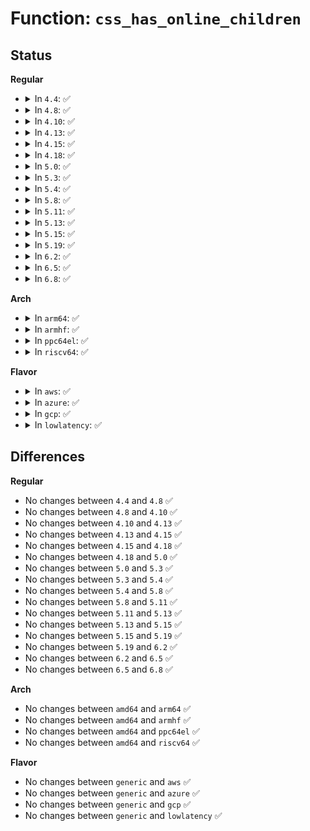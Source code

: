 # Function: <code>css_has_online_children</code>

## Status
<b>Regular</b>
<ul>
<li>
<details>
<summary>In <code>4.4</code>: ✅</summary>

```c
bool css_has_online_children(struct cgroup_subsys_state *css);
```

**Collision:** Unique Global

**Inline:** No

**Transformation:** False

**Instances:**

```
In kernel/cgroup.c (ffffffff81116690)
Location: kernel/cgroup.c:3959
Inline: False
Direct callers:
  - security/device_cgroup.c:devcgroup_access_write
  - security/device_cgroup.c:devcgroup_access_write
```
**Symbols:**

```
ffffffff81116690-ffffffff811166df: css_has_online_children (STB_GLOBAL)
```
</details>
</li>
<li>
<details>
<summary>In <code>4.8</code>: ✅</summary>

```c
bool css_has_online_children(struct cgroup_subsys_state *css);
```

**Collision:** Unique Global

**Inline:** No

**Transformation:** False

**Instances:**

```
In kernel/cgroup.c (ffffffff8111d930)
Location: kernel/cgroup.c:4148
Inline: False
Direct callers:
  - security/device_cgroup.c:devcgroup_access_write
  - security/device_cgroup.c:devcgroup_access_write
```
**Symbols:**

```
ffffffff8111d930-ffffffff8111d97f: css_has_online_children (STB_GLOBAL)
```
</details>
</li>
<li>
<details>
<summary>In <code>4.10</code>: ✅</summary>

```c
bool css_has_online_children(struct cgroup_subsys_state *css);
```

**Collision:** Unique Global

**Inline:** No

**Transformation:** False

**Instances:**

```
In kernel/cgroup.c (ffffffff81125c60)
Location: kernel/cgroup.c:4159
Inline: False
Direct callers:
  - security/device_cgroup.c:devcgroup_access_write
  - security/device_cgroup.c:devcgroup_access_write
```
**Symbols:**

```
ffffffff81125c60-ffffffff81125caf: css_has_online_children (STB_GLOBAL)
```
</details>
</li>
<li>
<details>
<summary>In <code>4.13</code>: ✅</summary>

```c
bool css_has_online_children(struct cgroup_subsys_state *css);
```

**Collision:** Unique Global

**Inline:** No

**Transformation:** False

**Instances:**

```
In kernel/cgroup/cgroup.c (ffffffff811279d0)
Location: kernel/cgroup/cgroup.c:3646
Inline: False
Direct callers:
  - kernel/cgroup/cgroup-v1.c:cgroup1_check_for_release
  - security/device_cgroup.c:devcgroup_access_write
  - security/device_cgroup.c:devcgroup_access_write
```
**Symbols:**

```
ffffffff811279d0-ffffffff81127a1f: css_has_online_children (STB_GLOBAL)
```
</details>
</li>
<li>
<details>
<summary>In <code>4.15</code>: ✅</summary>

```c
bool css_has_online_children(struct cgroup_subsys_state *css);
```

**Collision:** Unique Global

**Inline:** No

**Transformation:** False

**Instances:**

```
In kernel/cgroup/cgroup.c (ffffffff81133de0)
Location: kernel/cgroup/cgroup.c:4015
Inline: False
Direct callers:
  - kernel/cgroup/cgroup.c:cgroup_destroy_locked
  - kernel/cgroup/cgroup-v1.c:cgroup1_check_for_release
  - security/device_cgroup.c:devcgroup_access_write
  - security/device_cgroup.c:devcgroup_access_write
```
**Symbols:**

```
ffffffff81133de0-ffffffff81133e2f: css_has_online_children (STB_GLOBAL)
```
</details>
</li>
<li>
<details>
<summary>In <code>4.18</code>: ✅</summary>

```c
bool css_has_online_children(struct cgroup_subsys_state *css);
```

**Collision:** Unique Global

**Inline:** No

**Transformation:** False

**Instances:**

```
In kernel/cgroup/cgroup.c (ffffffff811424e0)
Location: kernel/cgroup/cgroup.c:4052
Inline: False
Direct callers:
  - kernel/cgroup/cgroup.c:cgroup_destroy_locked
  - kernel/cgroup/cgroup-v1.c:cgroup1_check_for_release
  - security/device_cgroup.c:devcgroup_access_write
  - security/device_cgroup.c:devcgroup_access_write
```
**Symbols:**

```
ffffffff811424e0-ffffffff8114252f: css_has_online_children (STB_GLOBAL)
```
</details>
</li>
<li>
<details>
<summary>In <code>5.0</code>: ✅</summary>

```c
bool css_has_online_children(struct cgroup_subsys_state *css);
```

**Collision:** Unique Global

**Inline:** No

**Transformation:** False

**Instances:**

```
In kernel/cgroup/cgroup.c (ffffffff8114df60)
Location: kernel/cgroup/cgroup.c:4116
Inline: False
Direct callers:
  - kernel/cgroup/cgroup.c:cgroup_destroy_locked
  - kernel/cgroup/cgroup-v1.c:cgroup1_check_for_release
  - security/device_cgroup.c:devcgroup_access_write
  - security/device_cgroup.c:devcgroup_access_write
```
**Symbols:**

```
ffffffff8114df60-ffffffff8114dfaf: css_has_online_children (STB_GLOBAL)
```
</details>
</li>
<li>
<details>
<summary>In <code>5.3</code>: ✅</summary>

```c
bool css_has_online_children(struct cgroup_subsys_state *css);
```

**Collision:** Unique Global

**Inline:** No

**Transformation:** False

**Instances:**

```
In kernel/cgroup/cgroup.c (ffffffff81159d00)
Location: kernel/cgroup/cgroup.c:4373
Inline: False
Direct callers:
  - kernel/cgroup/cgroup.c:cgroup_destroy_locked
  - kernel/cgroup/cgroup-v1.c:cgroup1_check_for_release
  - security/device_cgroup.c:devcgroup_access_write
  - security/device_cgroup.c:devcgroup_access_write
```
**Symbols:**

```
ffffffff81159d00-ffffffff81159d48: css_has_online_children (STB_GLOBAL)
```
</details>
</li>
<li>
<details>
<summary>In <code>5.4</code>: ✅</summary>

```c
bool css_has_online_children(struct cgroup_subsys_state *css);
```

**Collision:** Unique Global

**Inline:** No

**Transformation:** False

**Instances:**

```
In kernel/cgroup/cgroup.c (ffffffff81165990)
Location: kernel/cgroup/cgroup.c:4375
Inline: False
Direct callers:
  - kernel/cgroup/cgroup.c:cgroup_destroy_locked
  - kernel/cgroup/cgroup-v1.c:cgroup1_check_for_release
  - security/device_cgroup.c:devcgroup_access_write
  - security/device_cgroup.c:devcgroup_access_write
```
**Symbols:**

```
ffffffff81165990-ffffffff811659d8: css_has_online_children (STB_GLOBAL)
```
</details>
</li>
<li>
<details>
<summary>In <code>5.8</code>: ✅</summary>

```c
bool css_has_online_children(struct cgroup_subsys_state *css);
```

**Collision:** Unique Global

**Inline:** No

**Transformation:** False

**Instances:**

```
In kernel/cgroup/cgroup.c (ffffffff81176a90)
Location: kernel/cgroup/cgroup.c:4317
Inline: False
Direct callers:
  - kernel/cgroup/cgroup.c:cgroup_destroy_locked
  - kernel/cgroup/cgroup-v1.c:cgroup1_check_for_release
  - kernel/cgroup/cpuset.c:update_parent_subparts_cpumask
  - security/device_cgroup.c:devcgroup_update_access
  - security/device_cgroup.c:devcgroup_update_access
```
**Symbols:**

```
ffffffff81176a90-ffffffff81176b12: css_has_online_children (STB_GLOBAL)
```
</details>
</li>
<li>
<details>
<summary>In <code>5.11</code>: ✅</summary>

```c
bool css_has_online_children(struct cgroup_subsys_state *css);
```

**Collision:** Unique Global

**Inline:** No

**Transformation:** False

**Instances:**

```
In kernel/cgroup/cgroup.c (ffffffff81173790)
Location: kernel/cgroup/cgroup.c:4318
Inline: False
Direct callers:
  - kernel/cgroup/cgroup.c:cgroup_destroy_locked
  - kernel/cgroup/cgroup-v1.c:cgroup1_check_for_release
  - kernel/cgroup/cpuset.c:update_parent_subparts_cpumask
  - security/device_cgroup.c:devcgroup_update_access
  - security/device_cgroup.c:devcgroup_update_access
```
**Symbols:**

```
ffffffff81173790-ffffffff81173820: css_has_online_children (STB_GLOBAL)
```
</details>
</li>
<li>
<details>
<summary>In <code>5.13</code>: ✅</summary>

```c
bool css_has_online_children(struct cgroup_subsys_state *css);
```

**Collision:** Unique Global

**Inline:** No

**Transformation:** False

**Instances:**

```
In kernel/cgroup/cgroup.c (ffffffff81174360)
Location: kernel/cgroup/cgroup.c:4331
Inline: False
Direct callers:
  - kernel/cgroup/cgroup.c:cgroup_destroy_locked
  - kernel/cgroup/cgroup-v1.c:cgroup1_check_for_release
  - kernel/cgroup/cpuset.c:update_parent_subparts_cpumask
  - security/device_cgroup.c:devcgroup_update_access
  - security/device_cgroup.c:devcgroup_update_access
```
**Symbols:**

```
ffffffff81174360-ffffffff811743f0: css_has_online_children (STB_GLOBAL)
```
</details>
</li>
<li>
<details>
<summary>In <code>5.15</code>: ✅</summary>

```c
bool css_has_online_children(struct cgroup_subsys_state *css);
```

**Collision:** Unique Global

**Inline:** No

**Transformation:** False

**Instances:**

```
In kernel/cgroup/cgroup.c (ffffffff8119b3f0)
Location: kernel/cgroup/cgroup.c:4506
Inline: False
Direct callers:
  - kernel/cgroup/cgroup.c:cgroup_destroy_locked
  - kernel/cgroup/cgroup-v1.c:cgroup1_check_for_release
  - kernel/cgroup/cpuset.c:update_parent_subparts_cpumask
  - security/device_cgroup.c:devcgroup_update_access
  - security/device_cgroup.c:devcgroup_update_access
```
**Symbols:**

```
ffffffff8119b3f0-ffffffff8119b480: css_has_online_children (STB_GLOBAL)
```
</details>
</li>
<li>
<details>
<summary>In <code>5.19</code>: ✅</summary>

```c
bool css_has_online_children(struct cgroup_subsys_state *css);
```

**Collision:** Unique Global

**Inline:** No

**Transformation:** False

**Instances:**

```
In kernel/cgroup/cgroup.c (ffffffff811cb5e0)
Location: kernel/cgroup/cgroup.c:4517
Inline: False
Direct callers:
  - kernel/cgroup/cgroup.c:cgroup_destroy_locked
  - kernel/cgroup/cgroup-v1.c:cgroup1_check_for_release
  - kernel/cgroup/cpuset.c:update_parent_subparts_cpumask
  - security/device_cgroup.c:devcgroup_update_access
  - security/device_cgroup.c:devcgroup_update_access
```
**Symbols:**

```
ffffffff811cb5e0-ffffffff811cb68f: css_has_online_children (STB_GLOBAL)
```
</details>
</li>
<li>
<details>
<summary>In <code>6.2</code>: ✅</summary>

```c
bool css_has_online_children(struct cgroup_subsys_state *css);
```

**Collision:** Unique Global

**Inline:** No

**Transformation:** False

**Instances:**

```
In kernel/cgroup/cgroup.c (ffffffff8120ea50)
Location: kernel/cgroup/cgroup.c:4714
Inline: False
Direct callers:
  - kernel/cgroup/cgroup.c:cgroup_destroy_locked
  - kernel/cgroup/cgroup-v1.c:cgroup1_check_for_release
  - security/device_cgroup.c:devcgroup_update_access
  - security/device_cgroup.c:devcgroup_update_access
```
**Symbols:**

```
ffffffff8120ea50-ffffffff8120eaff: css_has_online_children (STB_GLOBAL)
```
</details>
</li>
<li>
<details>
<summary>In <code>6.5</code>: ✅</summary>

```c
bool css_has_online_children(struct cgroup_subsys_state *css);
```

**Collision:** Unique Global

**Inline:** No

**Transformation:** False

**Instances:**

```
In kernel/cgroup/cgroup.c (ffffffff81224450)
Location: kernel/cgroup/cgroup.c:4691
Inline: False
Direct callers:
  - kernel/cgroup/cgroup.c:cgroup_destroy_locked
  - kernel/cgroup/cgroup-v1.c:cgroup1_check_for_release
  - security/device_cgroup.c:devcgroup_update_access
  - security/device_cgroup.c:devcgroup_update_access
```
**Symbols:**

```
ffffffff81224450-ffffffff81224506: css_has_online_children (STB_GLOBAL)
```
</details>
</li>
<li>
<details>
<summary>In <code>6.8</code>: ✅</summary>

```c
bool css_has_online_children(struct cgroup_subsys_state *css);
```

**Collision:** Unique Global

**Inline:** No

**Transformation:** False

**Instances:**

```
In kernel/cgroup/cgroup.c (ffffffff8123c140)
Location: kernel/cgroup/cgroup.c:4721
Inline: False
Direct callers:
  - kernel/cgroup/cgroup.c:cgroup_destroy_locked
  - kernel/cgroup/cgroup-v1.c:cgroup1_check_for_release
  - security/device_cgroup.c:devcgroup_update_access
  - security/device_cgroup.c:devcgroup_update_access
```
**Symbols:**

```
ffffffff8123c140-ffffffff8123c1f6: css_has_online_children (STB_GLOBAL)
```
</details>
</li>
</ul>
<b>Arch</b>
<ul>
<li>
<details>
<summary>In <code>arm64</code>: ✅</summary>

```c
bool css_has_online_children(struct cgroup_subsys_state *css);
```

**Collision:** Unique Global

**Inline:** No

**Transformation:** False

**Instances:**

```
In kernel/cgroup/cgroup.c (ffff8000101d7408)
Location: kernel/cgroup/cgroup.c:4375
Inline: False
Direct callers:
  - kernel/cgroup/cgroup.c:cgroup_destroy_locked
  - kernel/cgroup/cgroup-v1.c:cgroup1_check_for_release
  - kernel/cgroup/cpuset.c:update_parent_subparts_cpumask
  - security/device_cgroup.c:devcgroup_access_write
  - security/device_cgroup.c:devcgroup_access_write
```
**Symbols:**

```
ffff8000101d7408-ffff8000101d746c: css_has_online_children (STB_GLOBAL)
```
</details>
</li>
<li>
<details>
<summary>In <code>armhf</code>: ✅</summary>

```c
bool css_has_online_children(struct cgroup_subsys_state *css);
```

**Collision:** Unique Global

**Inline:** No

**Transformation:** False

**Instances:**

```
In kernel/cgroup/cgroup.c (c041a194)
Location: kernel/cgroup/cgroup.c:4375
Inline: False
Direct callers:
  - kernel/cgroup/cgroup.c:cgroup_destroy_locked
  - kernel/cgroup/cgroup-v1.c:cgroup1_check_for_release
  - kernel/cgroup/cpuset.c:update_parent_subparts_cpumask
  - security/device_cgroup.c:devcgroup_access_write
  - security/device_cgroup.c:devcgroup_access_write
```
**Symbols:**

```
c041a194-c041a1f8: css_has_online_children (STB_GLOBAL)
```
</details>
</li>
<li>
<details>
<summary>In <code>ppc64el</code>: ✅</summary>

```c
bool css_has_online_children(struct cgroup_subsys_state *css);
```

**Collision:** Unique Global

**Inline:** No

**Transformation:** False

**Instances:**

```
In kernel/cgroup/cgroup.c (c000000000243c00)
Location: kernel/cgroup/cgroup.c:4375
Inline: False
Direct callers:
  - kernel/cgroup/cgroup.c:cgroup_destroy_locked
  - kernel/cgroup/cgroup-v1.c:cgroup1_check_for_release
  - kernel/cgroup/cpuset.c:update_parent_subparts_cpumask
  - security/device_cgroup.c:devcgroup_access_write
  - security/device_cgroup.c:devcgroup_access_write
```
**Symbols:**

```
c000000000243c00-c000000000243cb8: css_has_online_children (STB_GLOBAL)
```
</details>
</li>
<li>
<details>
<summary>In <code>riscv64</code>: ✅</summary>

```c
bool css_has_online_children(struct cgroup_subsys_state *css);
```

**Collision:** Unique Global

**Inline:** No

**Transformation:** False

**Instances:**

```
In kernel/cgroup/cgroup.c (ffffffe000150580)
Location: kernel/cgroup/cgroup.c:4375
Inline: False
Direct callers:
  - kernel/cgroup/cgroup.c:cgroup_destroy_locked
  - kernel/cgroup/cgroup-v1.c:cgroup1_check_for_release
  - kernel/cgroup/cpuset.c:update_parent_subparts_cpumask
  - security/device_cgroup.c:devcgroup_access_write
  - security/device_cgroup.c:devcgroup_access_write
```
**Symbols:**

```
ffffffe000150580-ffffffe0001505d0: css_has_online_children (STB_GLOBAL)
```
</details>
</li>
</ul>
<b>Flavor</b>
<ul>
<li>
<details>
<summary>In <code>aws</code>: ✅</summary>

```c
bool css_has_online_children(struct cgroup_subsys_state *css);
```

**Collision:** Unique Global

**Inline:** No

**Transformation:** False

**Instances:**

```
In kernel/cgroup/cgroup.c (ffffffff8115dfb0)
Location: kernel/cgroup/cgroup.c:4375
Inline: False
Direct callers:
  - kernel/cgroup/cgroup.c:cgroup_destroy_locked
  - kernel/cgroup/cgroup-v1.c:cgroup1_check_for_release
  - security/device_cgroup.c:devcgroup_access_write
  - security/device_cgroup.c:devcgroup_access_write
```
**Symbols:**

```
ffffffff8115dfb0-ffffffff8115dff8: css_has_online_children (STB_GLOBAL)
```
</details>
</li>
<li>
<details>
<summary>In <code>azure</code>: ✅</summary>

```c
bool css_has_online_children(struct cgroup_subsys_state *css);
```

**Collision:** Unique Global

**Inline:** No

**Transformation:** False

**Instances:**

```
In kernel/cgroup/cgroup.c (ffffffff81151290)
Location: kernel/cgroup/cgroup.c:4375
Inline: False
Direct callers:
  - kernel/cgroup/cgroup.c:cgroup_destroy_locked
  - kernel/cgroup/cgroup-v1.c:cgroup1_check_for_release
  - security/device_cgroup.c:devcgroup_access_write
  - security/device_cgroup.c:devcgroup_access_write
```
**Symbols:**

```
ffffffff81151290-ffffffff811512d8: css_has_online_children (STB_GLOBAL)
```
</details>
</li>
<li>
<details>
<summary>In <code>gcp</code>: ✅</summary>

```c
bool css_has_online_children(struct cgroup_subsys_state *css);
```

**Collision:** Unique Global

**Inline:** No

**Transformation:** False

**Instances:**

```
In kernel/cgroup/cgroup.c (ffffffff8115bd80)
Location: kernel/cgroup/cgroup.c:4375
Inline: False
Direct callers:
  - kernel/cgroup/cgroup.c:cgroup_destroy_locked
  - kernel/cgroup/cgroup-v1.c:cgroup1_check_for_release
  - security/device_cgroup.c:devcgroup_access_write
  - security/device_cgroup.c:devcgroup_access_write
```
**Symbols:**

```
ffffffff8115bd80-ffffffff8115bdc8: css_has_online_children (STB_GLOBAL)
```
</details>
</li>
<li>
<details>
<summary>In <code>lowlatency</code>: ✅</summary>

```c
bool css_has_online_children(struct cgroup_subsys_state *css);
```

**Collision:** Unique Global

**Inline:** No

**Transformation:** False

**Instances:**

```
In kernel/cgroup/cgroup.c (ffffffff81168e90)
Location: kernel/cgroup/cgroup.c:4375
Inline: False
Direct callers:
  - kernel/cgroup/cgroup.c:cgroup_destroy_locked
  - kernel/cgroup/cgroup-v1.c:cgroup1_check_for_release
  - security/device_cgroup.c:devcgroup_access_write
  - security/device_cgroup.c:devcgroup_access_write
```
**Symbols:**

```
ffffffff81168e90-ffffffff81168ef5: css_has_online_children (STB_GLOBAL)
```
</details>
</li>
</ul>

## Differences
<b>Regular</b>
<ul>
<li>
No changes between <code>4.4</code> and <code>4.8</code> ✅
</li>
<li>
No changes between <code>4.8</code> and <code>4.10</code> ✅
</li>
<li>
No changes between <code>4.10</code> and <code>4.13</code> ✅
</li>
<li>
No changes between <code>4.13</code> and <code>4.15</code> ✅
</li>
<li>
No changes between <code>4.15</code> and <code>4.18</code> ✅
</li>
<li>
No changes between <code>4.18</code> and <code>5.0</code> ✅
</li>
<li>
No changes between <code>5.0</code> and <code>5.3</code> ✅
</li>
<li>
No changes between <code>5.3</code> and <code>5.4</code> ✅
</li>
<li>
No changes between <code>5.4</code> and <code>5.8</code> ✅
</li>
<li>
No changes between <code>5.8</code> and <code>5.11</code> ✅
</li>
<li>
No changes between <code>5.11</code> and <code>5.13</code> ✅
</li>
<li>
No changes between <code>5.13</code> and <code>5.15</code> ✅
</li>
<li>
No changes between <code>5.15</code> and <code>5.19</code> ✅
</li>
<li>
No changes between <code>5.19</code> and <code>6.2</code> ✅
</li>
<li>
No changes between <code>6.2</code> and <code>6.5</code> ✅
</li>
<li>
No changes between <code>6.5</code> and <code>6.8</code> ✅
</li>
</ul>
<b>Arch</b>
<ul>
<li>
No changes between <code>amd64</code> and <code>arm64</code> ✅
</li>
<li>
No changes between <code>amd64</code> and <code>armhf</code> ✅
</li>
<li>
No changes between <code>amd64</code> and <code>ppc64el</code> ✅
</li>
<li>
No changes between <code>amd64</code> and <code>riscv64</code> ✅
</li>
</ul>
<b>Flavor</b>
<ul>
<li>
No changes between <code>generic</code> and <code>aws</code> ✅
</li>
<li>
No changes between <code>generic</code> and <code>azure</code> ✅
</li>
<li>
No changes between <code>generic</code> and <code>gcp</code> ✅
</li>
<li>
No changes between <code>generic</code> and <code>lowlatency</code> ✅
</li>
</ul>
